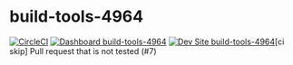 # build-tools-4964

[![CircleCI](https://circleci.com/gh/pantheon-ci-bot/build-tools-4964.svg?style=shield)](https://circleci.com/gh/pantheon-ci-bot/build-tools-4964)
[![Dashboard build-tools-4964](https://img.shields.io/badge/dashboard-build_tools_4964-yellow.svg)](https://dashboard.pantheon.io/sites/3a5f4416-003e-4179-a79d-3124a4b59b60#dev/code)
[![Dev Site build-tools-4964](https://img.shields.io/badge/site-build_tools_4964-blue.svg)](http://dev-build-tools-4964.pantheonsite.io/)[ci skip] Pull request that is not tested (#7)
